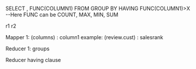 SELECT <COLUMNS>, FUNC(COLUMN1)
FROM <TABLE>
GROUP BY <COLUMNS>
HAVING FUNC(COLUMN1)>X
--Here FUNC can be COUNT, MAX, MIN, SUM

r1
r2

Mapper 1:
(columns) : column1
example:
(review.cust) : salesrank


Reducer 1:
groups


Reducer
having clause